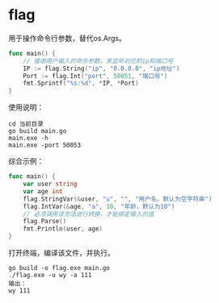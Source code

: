 # flag

用于操作命令行参数，替代os.Args。

```go
func main() {
	// 接收用户输入的命令参数，来监听对应的ip和端口号
	IP := flag.String("ip", "0.0.0.0", "ip地址")
	Port := flag.Int("port", 50051, "端口号")
	fmt.Sprintf("%s:%d", *IP, *Port)
}
```

使用说明：

```
cd 当前目录
go build main.go
main.exe -h
main.exe -port 50053
```

综合示例：

```go
func main() {
	var user string
	var age int
	flag.StringVar(&user, "u", "", "用户名，默认为空字符串")
	flag.IntVar(&age, "a", 10, "年龄，默认为10")
	// 必须调用该方法进行转换，才能绑定输入的值
	flag.Parse()
	fmt.Println(user, age)
}
```

打开终端，编译该文件，并执行。

```
go build -o flag.exe main.go
./flag.exe -u wy -a 111
输出：
wy 111
```

